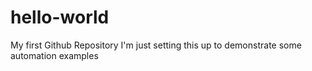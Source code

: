 # hello-world
My first Github Repository
I'm just setting this up to demonstrate some automation examples
